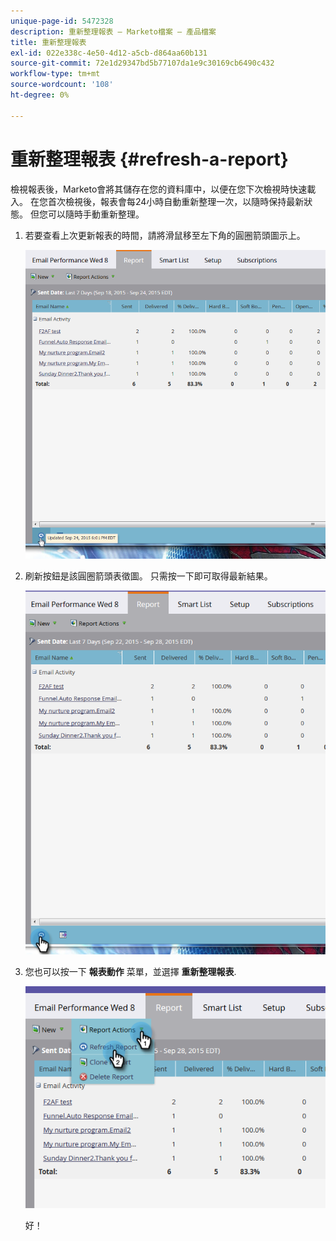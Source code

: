 ```yaml
---
unique-page-id: 5472328
description: 重新整理報表 — Marketo檔案 — 產品檔案
title: 重新整理報表
exl-id: 022e338c-4e50-4d12-a5cb-d864aa60b131
source-git-commit: 72e1d29347bd5b77107da1e9c30169cb6490c432
workflow-type: tm+mt
source-wordcount: '108'
ht-degree: 0%

---
```


# 重新整理報表 {#refresh-a-report}

檢視報表後，Marketo會將其儲存在您的資料庫中，以便在您下次檢視時快速載入。 在您首次檢視後，報表會每24小時自動重新整理一次，以隨時保持最新狀態。 但您可以隨時手動重新整理。

1. 若要查看上次更新報表的時間，請將滑鼠移至左下角的圓圈箭頭圖示上。

   ![](assets/one.png)

1. 刷新按鈕是該圓圈箭頭表徵圖。 只需按一下即可取得最新結果。

   ![](assets/two.png)

1. 您也可以按一下 **報表動作** 菜單，並選擇 **重新整理報表**.

   ![](assets/three.png)

   好！
